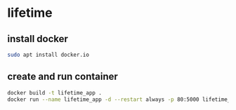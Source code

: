 # lifetime

## install docker
```bash
sudo apt install docker.io
```

## create and run container
```bash
docker build -t lifetime_app .
docker run --name lifetime_app -d --restart always -p 80:5000 lifetime_app
```
